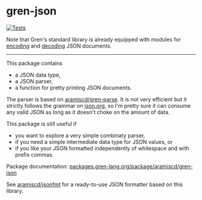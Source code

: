 # gren-json

[![Tests](https://github.com/aramiscd/gren-json/actions/workflows/run-tests.yml/badge.svg)](https://github.com/aramiscd/gren-json/actions/workflows/run-tests.yml)


Note that Gren's standard library is already equipped with modules for
[encoding](https://packages.gren-lang.org/package/gren-lang/core/version/latest/module/Json.Encode) and
[decoding](https://packages.gren-lang.org/package/gren-lang/core/version/latest/module/Json.Decode) JSON documents.

---

This package contains

- a JSON data type,
- a JSON parser,
- a function for pretty printing JSON documents.

The parser is based on [aramiscd/gren-parse](https://packages.gren-lang.org/package/aramiscd/gren-parse).
It is not very efficient but it strictly follows the grammar on [json.org](https://www.json.org/json-en.html),
so I'm pretty sure it can consume any valid JSON as long as it doesn't choke on the amount of data.

This package is still useful if

- you want to explore a very simple combinaty parser,
- if you need a simple intermediate data type for JSON values, or
- if you like your JSON formatted independently of whitespace and with prefix commas.

Package documentation:
[packages.gren-lang.org/package/aramiscd/gren-json](https://packages.gren-lang.org/package/aramiscd/gren-json)

See [aramiscd/jsonfmt](https://github.com/aramiscd/jsonfmt) for a ready-to-use JSON formatter based on this library.
